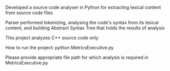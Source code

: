 Developed a source code analyser in Python for extracting lexical content from source code files

Parser performed tokenizing, analysing the code's syntax from its lexical content, and building Abstract Syntax Tree that holds the results of analysis

This project analyzes C++ source code only

How to run the project: 
python MetricsExecutive.py

Please provide appropriate file path for which analysis is required in MetricsExecutive.py
